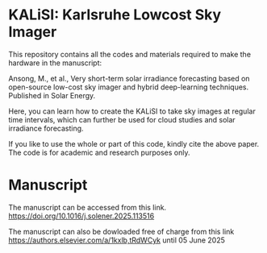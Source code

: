 # KALiSI: Karlsruhe Lowcost Sky Imager 

This repository contains all the codes and materials required to make the hardware in the manuscript:

Ansong, M., et al., Very short-term solar irradiance forecasting based on open-source low-cost sky imager and hybrid deep-learning techniques. Published in Solar Energy.

Here, you can learn how to create the KALiSI to take sky images at regular time intervals, which can further be used for cloud studies and solar irradiance forecasting. 

If you like to use the whole or part of this code, kindly cite the above paper. The code is for academic and research purposes only.

# Manuscript
The manuscript can be accessed from this link. https://doi.org/10.1016/j.solener.2025.113516

The manuscript can also be dowloaded free of charge from this link https://authors.elsevier.com/a/1kxlb,tRdWCyk until 05 June 2025 


